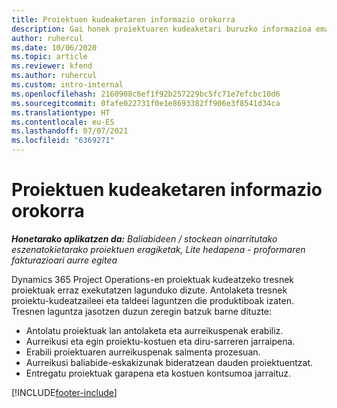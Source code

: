 ```yaml
---
title: Proiektuen kudeaketaren informazio orokorra
description: Gai honek proiektuaren kudeaketari buruzko informazioa ematen du Dynamics 365 Project Operations-en.
author: ruhercul
ms.date: 10/06/2020
ms.topic: article
ms.reviewer: kfend
ms.author: ruhercul
ms.custom: intro-internal
ms.openlocfilehash: 2160908c6ef1f92b257229bc5fc71e7efcbc10d6
ms.sourcegitcommit: 0fafe022731f0e1e8693382ff906e3f8541d34ca
ms.translationtype: HT
ms.contentlocale: eu-ES
ms.lasthandoff: 07/07/2021
ms.locfileid: "6369271"
---
```

# <a name="project-management-overview"></a>Proiektuen kudeaketaren informazio orokorra

_**Honetarako aplikatzen da:** Baliabideen / stockean oinarritutako eszenatokietarako proiektuen eragiketak, Lite hedapena - proformaren fakturazioari aurre egitea_

Dynamics 365 Project Operations-en proiektuak kudeatzeko tresnek proiektuak erraz exekutatzen lagunduko dizute. Antolaketa tresnek proiektu-kudeatzaileei eta taldeei laguntzen die produktiboak izaten. Tresnen laguntza jasotzen duzun zeregin batzuk barne dituzte:

- Antolatu proiektuak lan antolaketa eta aurreikuspenak erabiliz.
- Aurreikusi eta egin proiektu-kostuen eta diru-sarreren jarraipena.
- Erabili proiektuaren aurreikuspenak salmenta prozesuan.
- Aurreikusi baliabide-eskakizunak bideratzean dauden proiektuentzat.
- Entregatu proiektuak garapena eta kostuen kontsumoa jarraituz.


[!INCLUDE[footer-include](../includes/footer-banner.md)]